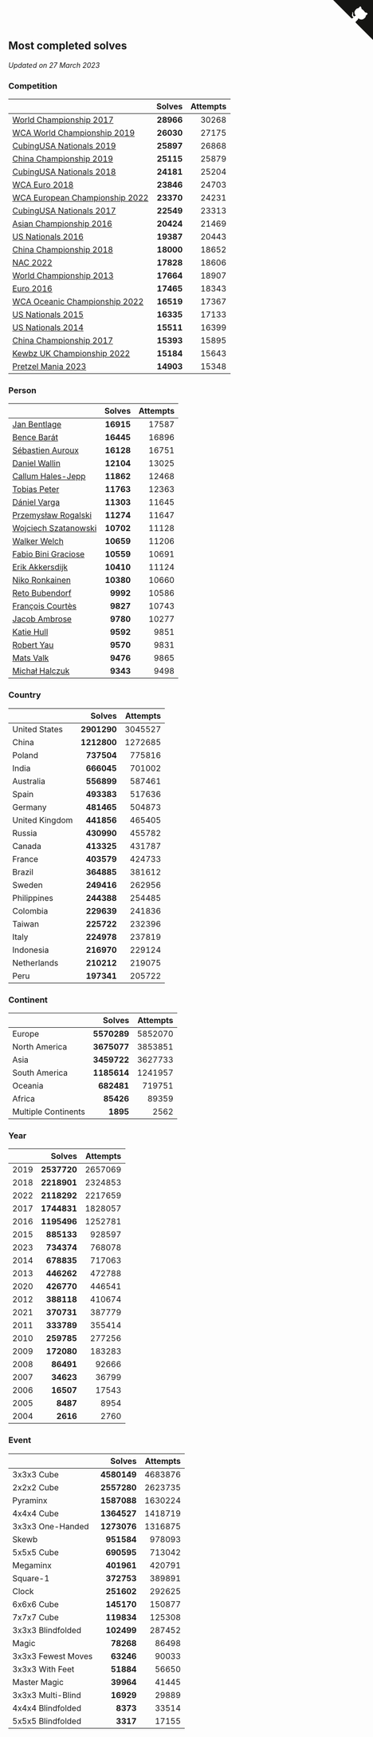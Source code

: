 ## Most completed solves

*Updated on 27 March 2023*


### Competition

|  | Solves | Attempts |
| :--- | ---: | ---: |
| [World Championship 2017](https://www.worldcubeassociation.org/competitions/WC2017) | **28966** | 30268 |
| [WCA World Championship 2019](https://www.worldcubeassociation.org/competitions/WC2019) | **26030** | 27175 |
| [CubingUSA Nationals 2019](https://www.worldcubeassociation.org/competitions/CubingUSANationals2019) | **25897** | 26868 |
| [China Championship 2019](https://www.worldcubeassociation.org/competitions/ChinaChampionship2019) | **25115** | 25879 |
| [CubingUSA Nationals 2018](https://www.worldcubeassociation.org/competitions/CubingUSANationals2018) | **24181** | 25204 |
| [WCA Euro 2018](https://www.worldcubeassociation.org/competitions/Euro2018) | **23846** | 24703 |
| [WCA European Championship 2022](https://www.worldcubeassociation.org/competitions/Euro2022) | **23370** | 24231 |
| [CubingUSA Nationals 2017](https://www.worldcubeassociation.org/competitions/CubingUSANationals2017) | **22549** | 23313 |
| [Asian Championship 2016](https://www.worldcubeassociation.org/competitions/AsianChampionship2016) | **20424** | 21469 |
| [US Nationals 2016](https://www.worldcubeassociation.org/competitions/USNationals2016) | **19387** | 20443 |
| [China Championship 2018](https://www.worldcubeassociation.org/competitions/ChinaChampionship2018) | **18000** | 18652 |
| [NAC 2022](https://www.worldcubeassociation.org/competitions/NAC2022) | **17828** | 18606 |
| [World Championship 2013](https://www.worldcubeassociation.org/competitions/WC2013) | **17664** | 18907 |
| [Euro 2016](https://www.worldcubeassociation.org/competitions/Euro2016) | **17465** | 18343 |
| [WCA Oceanic Championship 2022](https://www.worldcubeassociation.org/competitions/OC2022) | **16519** | 17367 |
| [US Nationals 2015](https://www.worldcubeassociation.org/competitions/USNationals2015) | **16335** | 17133 |
| [US Nationals 2014](https://www.worldcubeassociation.org/competitions/USNationals2014) | **15511** | 16399 |
| [China Championship 2017](https://www.worldcubeassociation.org/competitions/ChinaChampionship2017) | **15393** | 15895 |
| [Kewbz UK Championship 2022](https://www.worldcubeassociation.org/competitions/KewbzUKChampionship2022) | **15184** | 15643 |
| [Pretzel Mania 2023](https://www.worldcubeassociation.org/competitions/PretzelMania2023) | **14903** | 15348 |

### Person

|  | Solves | Attempts |
| :--- | ---: | ---: |
| [Jan Bentlage](https://www.worldcubeassociation.org/persons/2010BENT01) | **16915** | 17587 |
| [Bence Barát](https://www.worldcubeassociation.org/persons/2008BARA01) | **16445** | 16896 |
| [Sébastien Auroux](https://www.worldcubeassociation.org/persons/2008AURO01) | **16128** | 16751 |
| [Daniel Wallin](https://www.worldcubeassociation.org/persons/2013WALL03) | **12104** | 13025 |
| [Callum Hales-Jepp](https://www.worldcubeassociation.org/persons/2012HALE01) | **11862** | 12468 |
| [Tobias Peter](https://www.worldcubeassociation.org/persons/2014PETE03) | **11763** | 12363 |
| [Dániel Varga](https://www.worldcubeassociation.org/persons/2008VARG01) | **11303** | 11645 |
| [Przemysław Rogalski](https://www.worldcubeassociation.org/persons/2013ROGA02) | **11274** | 11647 |
| [Wojciech Szatanowski](https://www.worldcubeassociation.org/persons/2011SZAT01) | **10702** | 11128 |
| [Walker Welch](https://www.worldcubeassociation.org/persons/2011WELC01) | **10659** | 11206 |
| [Fabio Bini Graciose](https://www.worldcubeassociation.org/persons/2010GRAC02) | **10559** | 10691 |
| [Erik Akkersdijk](https://www.worldcubeassociation.org/persons/2005AKKE01) | **10410** | 11124 |
| [Niko Ronkainen](https://www.worldcubeassociation.org/persons/2010RONK01) | **10380** | 10660 |
| [Reto Bubendorf](https://www.worldcubeassociation.org/persons/2012BUBE01) | **9992** | 10586 |
| [François Courtès](https://www.worldcubeassociation.org/persons/2008COUR01) | **9827** | 10743 |
| [Jacob Ambrose](https://www.worldcubeassociation.org/persons/2010AMBR01) | **9780** | 10277 |
| [Katie Hull](https://www.worldcubeassociation.org/persons/2010HULL01) | **9592** | 9851 |
| [Robert Yau](https://www.worldcubeassociation.org/persons/2009YAUR01) | **9570** | 9831 |
| [Mats Valk](https://www.worldcubeassociation.org/persons/2007VALK01) | **9476** | 9865 |
| [Michał Halczuk](https://www.worldcubeassociation.org/persons/2006HALC01) | **9343** | 9498 |

### Country

|  | Solves | Attempts |
| :--- | ---: | ---: |
| United States | **2901290** | 3045527 |
| China | **1212800** | 1272685 |
| Poland | **737504** | 775816 |
| India | **666045** | 701002 |
| Australia | **556899** | 587461 |
| Spain | **493383** | 517636 |
| Germany | **481465** | 504873 |
| United Kingdom | **441856** | 465405 |
| Russia | **430990** | 455782 |
| Canada | **413325** | 431787 |
| France | **403579** | 424733 |
| Brazil | **364885** | 381612 |
| Sweden | **249416** | 262956 |
| Philippines | **244388** | 254485 |
| Colombia | **229639** | 241836 |
| Taiwan | **225722** | 232396 |
| Italy | **224978** | 237819 |
| Indonesia | **216970** | 229124 |
| Netherlands | **210212** | 219075 |
| Peru | **197341** | 205722 |

### Continent

|  | Solves | Attempts |
| :--- | ---: | ---: |
| Europe | **5570289** | 5852070 |
| North America | **3675077** | 3853851 |
| Asia | **3459722** | 3627733 |
| South America | **1185614** | 1241957 |
| Oceania | **682481** | 719751 |
| Africa | **85426** | 89359 |
| Multiple Continents | **1895** | 2562 |

### Year

|  | Solves | Attempts |
| :--- | ---: | ---: |
| 2019 | **2537720** | 2657069 |
| 2018 | **2218901** | 2324853 |
| 2022 | **2118292** | 2217659 |
| 2017 | **1744831** | 1828057 |
| 2016 | **1195496** | 1252781 |
| 2015 | **885133** | 928597 |
| 2023 | **734374** | 768078 |
| 2014 | **678835** | 717063 |
| 2013 | **446262** | 472788 |
| 2020 | **426770** | 446541 |
| 2012 | **388118** | 410674 |
| 2021 | **370731** | 387779 |
| 2011 | **333789** | 355414 |
| 2010 | **259785** | 277256 |
| 2009 | **172080** | 183283 |
| 2008 | **86491** | 92666 |
| 2007 | **34623** | 36799 |
| 2006 | **16507** | 17543 |
| 2005 | **8487** | 8954 |
| 2004 | **2616** | 2760 |

### Event

|  | Solves | Attempts |
| :--- | ---: | ---: |
| 3x3x3 Cube | **4580149** | 4683876 |
| 2x2x2 Cube | **2557280** | 2623735 |
| Pyraminx | **1587088** | 1630224 |
| 4x4x4 Cube | **1364527** | 1418719 |
| 3x3x3 One-Handed | **1273076** | 1316875 |
| Skewb | **951584** | 978093 |
| 5x5x5 Cube | **690595** | 713042 |
| Megaminx | **401961** | 420791 |
| Square-1 | **372753** | 389891 |
| Clock | **251602** | 292625 |
| 6x6x6 Cube | **145170** | 150877 |
| 7x7x7 Cube | **119834** | 125308 |
| 3x3x3 Blindfolded | **102499** | 287452 |
| Magic | **78268** | 86498 |
| 3x3x3 Fewest Moves | **63246** | 90033 |
| 3x3x3 With Feet | **51884** | 56650 |
| Master Magic | **39964** | 41445 |
| 3x3x3 Multi-Blind | **16929** | 29889 |
| 4x4x4 Blindfolded | **8373** | 33514 |
| 5x5x5 Blindfolded | **3317** | 17155 |


<a href="https://github.com/JustinTimeCuber/wca_statistics" class="github-corner" aria-label="View source on Github"><svg width="80" height="80" viewBox="0 0 250 250" style="fill:#151513; color:#fff; position: absolute; top: 0; border: 0; right: 0;" aria-hidden="true"><path d="M0,0 L115,115 L130,115 L142,142 L250,250 L250,0 Z"></path><path d="M128.3,109.0 C113.8,99.7 119.0,89.6 119.0,89.6 C122.0,82.7 120.5,78.6 120.5,78.6 C119.2,72.0 123.4,76.3 123.4,76.3 C127.3,80.9 125.5,87.3 125.5,87.3 C122.9,97.6 130.6,101.9 134.4,103.2" fill="currentColor" style="transform-origin: 130px 106px;" class="octo-arm"></path><path d="M115.0,115.0 C114.9,115.1 118.7,116.5 119.8,115.4 L133.7,101.6 C136.9,99.2 139.9,98.4 142.2,98.6 C133.8,88.0 127.5,74.4 143.8,58.0 C148.5,53.4 154.0,51.2 159.7,51.0 C160.3,49.4 163.2,43.6 171.4,40.1 C171.4,40.1 176.1,42.5 178.8,56.2 C183.1,58.6 187.2,61.8 190.9,65.4 C194.5,69.0 197.7,73.2 200.1,77.6 C213.8,80.2 216.3,84.9 216.3,84.9 C212.7,93.1 206.9,96.0 205.4,96.6 C205.1,102.4 203.0,107.8 198.3,112.5 C181.9,128.9 168.3,122.5 157.7,114.1 C157.9,116.9 156.7,120.9 152.7,124.9 L141.0,136.5 C139.8,137.7 141.6,141.9 141.8,141.8 Z" fill="currentColor" class="octo-body"></path></svg></a><style>.github-corner:hover .octo-arm{animation:octocat-wave 560ms ease-in-out}@keyframes octocat-wave{0%,100%{transform:rotate(0)}20%,60%{transform:rotate(-25deg)}40%,80%{transform:rotate(10deg)}}@media (max-width:500px){.github-corner:hover .octo-arm{animation:none}.github-corner .octo-arm{animation:octocat-wave 560ms ease-in-out}}</style>
